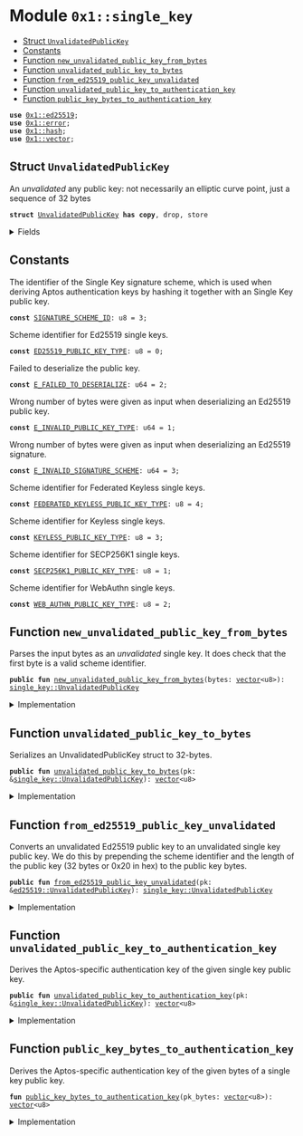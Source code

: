 
<a id="0x1_single_key"></a>

# Module `0x1::single_key`



-  [Struct `UnvalidatedPublicKey`](#0x1_single_key_UnvalidatedPublicKey)
-  [Constants](#@Constants_0)
-  [Function `new_unvalidated_public_key_from_bytes`](#0x1_single_key_new_unvalidated_public_key_from_bytes)
-  [Function `unvalidated_public_key_to_bytes`](#0x1_single_key_unvalidated_public_key_to_bytes)
-  [Function `from_ed25519_public_key_unvalidated`](#0x1_single_key_from_ed25519_public_key_unvalidated)
-  [Function `unvalidated_public_key_to_authentication_key`](#0x1_single_key_unvalidated_public_key_to_authentication_key)
-  [Function `public_key_bytes_to_authentication_key`](#0x1_single_key_public_key_bytes_to_authentication_key)


<pre><code><b>use</b> <a href="ed25519.md#0x1_ed25519">0x1::ed25519</a>;
<b>use</b> <a href="../../move-stdlib/doc/error.md#0x1_error">0x1::error</a>;
<b>use</b> <a href="../../move-stdlib/doc/hash.md#0x1_hash">0x1::hash</a>;
<b>use</b> <a href="../../move-stdlib/doc/vector.md#0x1_vector">0x1::vector</a>;
</code></pre>



<a id="0x1_single_key_UnvalidatedPublicKey"></a>

## Struct `UnvalidatedPublicKey`

An *unvalidated* any public key: not necessarily an elliptic curve point, just a sequence of 32 bytes


<pre><code><b>struct</b> <a href="single_key.md#0x1_single_key_UnvalidatedPublicKey">UnvalidatedPublicKey</a> <b>has</b> <b>copy</b>, drop, store
</code></pre>



<details>
<summary>Fields</summary>


<dl>
<dt>
<code>bytes: <a href="../../move-stdlib/doc/vector.md#0x1_vector">vector</a>&lt;u8&gt;</code>
</dt>
<dd>

</dd>
</dl>


</details>

<a id="@Constants_0"></a>

## Constants


<a id="0x1_single_key_SIGNATURE_SCHEME_ID"></a>

The identifier of the Single Key signature scheme, which is used when deriving Aptos authentication keys by hashing
it together with an Single Key public key.


<pre><code><b>const</b> <a href="single_key.md#0x1_single_key_SIGNATURE_SCHEME_ID">SIGNATURE_SCHEME_ID</a>: u8 = 3;
</code></pre>



<a id="0x1_single_key_ED25519_PUBLIC_KEY_TYPE"></a>

Scheme identifier for Ed25519 single keys.


<pre><code><b>const</b> <a href="single_key.md#0x1_single_key_ED25519_PUBLIC_KEY_TYPE">ED25519_PUBLIC_KEY_TYPE</a>: u8 = 0;
</code></pre>



<a id="0x1_single_key_E_FAILED_TO_DESERIALIZE"></a>

Failed to deserialize the public key.


<pre><code><b>const</b> <a href="single_key.md#0x1_single_key_E_FAILED_TO_DESERIALIZE">E_FAILED_TO_DESERIALIZE</a>: u64 = 2;
</code></pre>



<a id="0x1_single_key_E_INVALID_PUBLIC_KEY_TYPE"></a>

Wrong number of bytes were given as input when deserializing an Ed25519 public key.


<pre><code><b>const</b> <a href="single_key.md#0x1_single_key_E_INVALID_PUBLIC_KEY_TYPE">E_INVALID_PUBLIC_KEY_TYPE</a>: u64 = 1;
</code></pre>



<a id="0x1_single_key_E_INVALID_SIGNATURE_SCHEME"></a>

Wrong number of bytes were given as input when deserializing an Ed25519 signature.


<pre><code><b>const</b> <a href="single_key.md#0x1_single_key_E_INVALID_SIGNATURE_SCHEME">E_INVALID_SIGNATURE_SCHEME</a>: u64 = 3;
</code></pre>



<a id="0x1_single_key_FEDERATED_KEYLESS_PUBLIC_KEY_TYPE"></a>

Scheme identifier for Federated Keyless single keys.


<pre><code><b>const</b> <a href="single_key.md#0x1_single_key_FEDERATED_KEYLESS_PUBLIC_KEY_TYPE">FEDERATED_KEYLESS_PUBLIC_KEY_TYPE</a>: u8 = 4;
</code></pre>



<a id="0x1_single_key_KEYLESS_PUBLIC_KEY_TYPE"></a>

Scheme identifier for Keyless single keys.


<pre><code><b>const</b> <a href="single_key.md#0x1_single_key_KEYLESS_PUBLIC_KEY_TYPE">KEYLESS_PUBLIC_KEY_TYPE</a>: u8 = 3;
</code></pre>



<a id="0x1_single_key_SECP256K1_PUBLIC_KEY_TYPE"></a>

Scheme identifier for SECP256K1 single keys.


<pre><code><b>const</b> <a href="single_key.md#0x1_single_key_SECP256K1_PUBLIC_KEY_TYPE">SECP256K1_PUBLIC_KEY_TYPE</a>: u8 = 1;
</code></pre>



<a id="0x1_single_key_WEB_AUTHN_PUBLIC_KEY_TYPE"></a>

Scheme identifier for WebAuthn single keys.


<pre><code><b>const</b> <a href="single_key.md#0x1_single_key_WEB_AUTHN_PUBLIC_KEY_TYPE">WEB_AUTHN_PUBLIC_KEY_TYPE</a>: u8 = 2;
</code></pre>



<a id="0x1_single_key_new_unvalidated_public_key_from_bytes"></a>

## Function `new_unvalidated_public_key_from_bytes`

Parses the input bytes as an *unvalidated* single key.  It does check that the first byte is a valid scheme identifier.


<pre><code><b>public</b> <b>fun</b> <a href="single_key.md#0x1_single_key_new_unvalidated_public_key_from_bytes">new_unvalidated_public_key_from_bytes</a>(bytes: <a href="../../move-stdlib/doc/vector.md#0x1_vector">vector</a>&lt;u8&gt;): <a href="single_key.md#0x1_single_key_UnvalidatedPublicKey">single_key::UnvalidatedPublicKey</a>
</code></pre>



<details>
<summary>Implementation</summary>


<pre><code><b>public</b> <b>fun</b> <a href="single_key.md#0x1_single_key_new_unvalidated_public_key_from_bytes">new_unvalidated_public_key_from_bytes</a>(bytes: <a href="../../move-stdlib/doc/vector.md#0x1_vector">vector</a>&lt;u8&gt;): <a href="single_key.md#0x1_single_key_UnvalidatedPublicKey">UnvalidatedPublicKey</a> {
    <b>let</b> first_byte = *std::vector::borrow(&bytes, 0);
    <b>assert</b>!(first_byte &lt;= 4, std::error::invalid_argument(<a href="single_key.md#0x1_single_key_E_INVALID_PUBLIC_KEY_TYPE">E_INVALID_PUBLIC_KEY_TYPE</a>));
    <a href="single_key.md#0x1_single_key_UnvalidatedPublicKey">UnvalidatedPublicKey</a> { bytes }
}
</code></pre>



</details>

<a id="0x1_single_key_unvalidated_public_key_to_bytes"></a>

## Function `unvalidated_public_key_to_bytes`

Serializes an UnvalidatedPublicKey struct to 32-bytes.


<pre><code><b>public</b> <b>fun</b> <a href="single_key.md#0x1_single_key_unvalidated_public_key_to_bytes">unvalidated_public_key_to_bytes</a>(pk: &<a href="single_key.md#0x1_single_key_UnvalidatedPublicKey">single_key::UnvalidatedPublicKey</a>): <a href="../../move-stdlib/doc/vector.md#0x1_vector">vector</a>&lt;u8&gt;
</code></pre>



<details>
<summary>Implementation</summary>


<pre><code><b>public</b> <b>fun</b> <a href="single_key.md#0x1_single_key_unvalidated_public_key_to_bytes">unvalidated_public_key_to_bytes</a>(pk: &<a href="single_key.md#0x1_single_key_UnvalidatedPublicKey">UnvalidatedPublicKey</a>): <a href="../../move-stdlib/doc/vector.md#0x1_vector">vector</a>&lt;u8&gt; {
    pk.bytes
}
</code></pre>



</details>

<a id="0x1_single_key_from_ed25519_public_key_unvalidated"></a>

## Function `from_ed25519_public_key_unvalidated`

Converts an unvalidated Ed25519 public key to an unvalidated single key public key.
We do this by prepending the scheme identifier and the length of the public key (32 bytes or 0x20 in hex) to
the public key bytes.


<pre><code><b>public</b> <b>fun</b> <a href="single_key.md#0x1_single_key_from_ed25519_public_key_unvalidated">from_ed25519_public_key_unvalidated</a>(pk: &<a href="ed25519.md#0x1_ed25519_UnvalidatedPublicKey">ed25519::UnvalidatedPublicKey</a>): <a href="single_key.md#0x1_single_key_UnvalidatedPublicKey">single_key::UnvalidatedPublicKey</a>
</code></pre>



<details>
<summary>Implementation</summary>


<pre><code><b>public</b> <b>fun</b> <a href="single_key.md#0x1_single_key_from_ed25519_public_key_unvalidated">from_ed25519_public_key_unvalidated</a>(pk: &<a href="ed25519.md#0x1_ed25519_UnvalidatedPublicKey">ed25519::UnvalidatedPublicKey</a>): <a href="single_key.md#0x1_single_key_UnvalidatedPublicKey">UnvalidatedPublicKey</a> {
    <b>let</b> pk_bytes = std::vector::empty();
    std::vector::push_back(&<b>mut</b> pk_bytes, <a href="single_key.md#0x1_single_key_ED25519_PUBLIC_KEY_TYPE">ED25519_PUBLIC_KEY_TYPE</a>);
    std::vector::push_back(&<b>mut</b> pk_bytes, 0x20);
    std::vector::append(&<b>mut</b> pk_bytes, <a href="ed25519.md#0x1_ed25519_unvalidated_public_key_to_bytes">ed25519::unvalidated_public_key_to_bytes</a>(pk));
    <a href="single_key.md#0x1_single_key_UnvalidatedPublicKey">UnvalidatedPublicKey</a> {
        bytes: pk_bytes
    }
}
</code></pre>



</details>

<a id="0x1_single_key_unvalidated_public_key_to_authentication_key"></a>

## Function `unvalidated_public_key_to_authentication_key`

Derives the Aptos-specific authentication key of the given single key public key.


<pre><code><b>public</b> <b>fun</b> <a href="single_key.md#0x1_single_key_unvalidated_public_key_to_authentication_key">unvalidated_public_key_to_authentication_key</a>(pk: &<a href="single_key.md#0x1_single_key_UnvalidatedPublicKey">single_key::UnvalidatedPublicKey</a>): <a href="../../move-stdlib/doc/vector.md#0x1_vector">vector</a>&lt;u8&gt;
</code></pre>



<details>
<summary>Implementation</summary>


<pre><code><b>public</b> <b>fun</b> <a href="single_key.md#0x1_single_key_unvalidated_public_key_to_authentication_key">unvalidated_public_key_to_authentication_key</a>(pk: &<a href="single_key.md#0x1_single_key_UnvalidatedPublicKey">UnvalidatedPublicKey</a>): <a href="../../move-stdlib/doc/vector.md#0x1_vector">vector</a>&lt;u8&gt; {
    <a href="single_key.md#0x1_single_key_public_key_bytes_to_authentication_key">public_key_bytes_to_authentication_key</a>(pk.bytes)
}
</code></pre>



</details>

<a id="0x1_single_key_public_key_bytes_to_authentication_key"></a>

## Function `public_key_bytes_to_authentication_key`

Derives the Aptos-specific authentication key of the given bytes of a single key public key.


<pre><code><b>fun</b> <a href="single_key.md#0x1_single_key_public_key_bytes_to_authentication_key">public_key_bytes_to_authentication_key</a>(pk_bytes: <a href="../../move-stdlib/doc/vector.md#0x1_vector">vector</a>&lt;u8&gt;): <a href="../../move-stdlib/doc/vector.md#0x1_vector">vector</a>&lt;u8&gt;
</code></pre>



<details>
<summary>Implementation</summary>


<pre><code><b>fun</b> <a href="single_key.md#0x1_single_key_public_key_bytes_to_authentication_key">public_key_bytes_to_authentication_key</a>(pk_bytes: <a href="../../move-stdlib/doc/vector.md#0x1_vector">vector</a>&lt;u8&gt;): <a href="../../move-stdlib/doc/vector.md#0x1_vector">vector</a>&lt;u8&gt; {
    std::vector::push_back(&<b>mut</b> pk_bytes, <a href="single_key.md#0x1_single_key_SIGNATURE_SCHEME_ID">SIGNATURE_SCHEME_ID</a>);
    std::hash::sha3_256(pk_bytes)
}
</code></pre>



</details>


[move-book]: https://aptos.dev/move/book/SUMMARY
